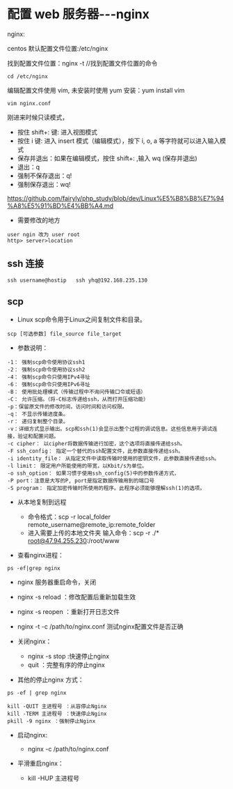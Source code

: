 # 配置 web 服务器---nginx

nginx:

centos 默认配置文件位置:/etc/nginx

找到配置文件位置：nginx -t //找到配置文件位置的命令
```
cd /etc/nginx
```

编辑配置文件使用 vim,
未安装时使用 yum 安装：yum install vim
```
vim nginx.conf 
```

刚进来时候只读模式，
  - 按住 shift+: 键:  进入视图模式
  - 按住 i 键: 进入 insert 模式（编辑模式），按下 i, o, a 等字符就可以进入输入模式
  - 保存并退出：如果在编辑模式，按住 shift+: ,输入 wq (保存并退出)
  - 退出：q
  - 强制不保存退出：q!
  - 强制保存退出：wq!

https://github.com/fairyly/php_study/blob/dev/Linux%E5%B8%B8%E7%94%A8%E5%91%BD%E4%BB%A4.md

- 需要修改的地方
```
user ngin 改为 user root
http> server>location
```

## ssh 连接
```
ssh username@hostip   ssh yhq@192.168.235.130
```
## scp

- Linux scp命令用于Linux之间复制文件和目录。
```
scp [可选参数] file_source file_target 
```
- 参数说明：

```
-1： 强制scp命令使用协议ssh1
-2： 强制scp命令使用协议ssh2
-4： 强制scp命令只使用IPv4寻址
-6： 强制scp命令只使用IPv6寻址
-B： 使用批处理模式（传输过程中不询问传输口令或短语）
-C： 允许压缩。（将-C标志传递给ssh，从而打开压缩功能）
-p：保留原文件的修改时间，访问时间和访问权限。
-q： 不显示传输进度条。
-r： 递归复制整个目录。
-v：详细方式显示输出。scp和ssh(1)会显示出整个过程的调试信息。这些信息用于调试连接，验证和配置问题。
-c cipher： 以cipher将数据传输进行加密，这个选项将直接传递给ssh。
-F ssh_config： 指定一个替代的ssh配置文件，此参数直接传递给ssh。
-i identity_file： 从指定文件中读取传输时使用的密钥文件，此参数直接传递给ssh。
-l limit： 限定用户所能使用的带宽，以Kbit/s为单位。
-o ssh_option： 如果习惯于使用ssh_config(5)中的参数传递方式，
-P port：注意是大写的P, port是指定数据传输用到的端口号
-S program： 指定加密传输时所使用的程序。此程序必须能够理解ssh(1)的选项。
```

- 从本地复制到远程
  - 命令格式：scp -r local_folder remote_username@remote_ip:remote_folder 
  - 进入需要上传的本地文件夹 输入命令：scp -r ./*  root@47.94.255.230:/root/www



- 查看nginx进程：
```
ps -ef|grep nginx
```

- nginx 服务器重启命令，关闭
- nginx -s reload ：修改配置后重新加载生效
- nginx -s reopen ：重新打开日志文件
- nginx -t -c /path/to/nginx.conf 测试nginx配置文件是否正确

- 关闭nginx：
  - nginx -s stop :快速停止nginx
  - quit ：完整有序的停止nginx

- 其他的停止nginx 方式：
```
ps -ef | grep nginx

kill -QUIT 主进程号 ：从容停止Nginx
kill -TERM 主进程号 ：快速停止Nginx
pkill -9 nginx ：强制停止Nginx
```
 

- 启动nginx:
  - nginx -c /path/to/nginx.conf

- 平滑重启nginx：
  - kill -HUP 主进程号
